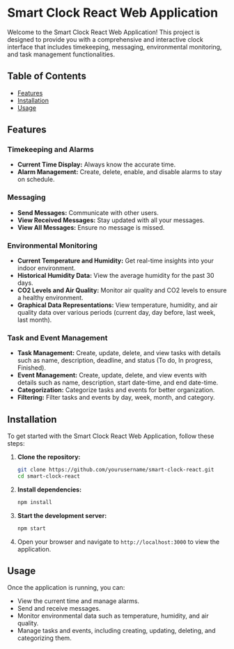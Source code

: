 # Smart Clock React Web Application

Welcome to the Smart Clock React Web Application! This project is designed to provide you with a comprehensive and interactive clock interface that includes timekeeping, messaging, environmental monitoring, and task management functionalities.

## Table of Contents

- [Features](#features)
- [Installation](#installation)
- [Usage](#usage)


## Features

### Timekeeping and Alarms
- **Current Time Display:** Always know the accurate time.
- **Alarm Management:** Create, delete, enable, and disable alarms to stay on schedule.

### Messaging
- **Send Messages:** Communicate with other users.
- **View Received Messages:** Stay updated with all your messages.
- **View All Messages:** Ensure no message is missed.

### Environmental Monitoring
- **Current Temperature and Humidity:** Get real-time insights into your indoor environment.
- **Historical Humidity Data:** View the average humidity for the past 30 days.
- **CO2 Levels and Air Quality:** Monitor air quality and CO2 levels to ensure a healthy environment.
- **Graphical Data Representations:** View temperature, humidity, and air quality data over various periods (current day, day before, last week, last month).

### Task and Event Management
- **Task Management:** Create, update, delete, and view tasks with details such as name, description, deadline, and status (To do, In progress, Finished).
- **Event Management:** Create, update, delete, and view events with details such as name, description, start date-time, and end date-time.
- **Categorization:** Categorize tasks and events for better organization.
- **Filtering:** Filter tasks and events by day, week, month, and category.

## Installation

To get started with the Smart Clock React Web Application, follow these steps:

1. **Clone the repository:**
   ```bash
   git clone https://github.com/yourusername/smart-clock-react.git
   cd smart-clock-react
   ```

2. **Install dependencies:**
   ```bash
   npm install
   ```

3. **Start the development server:**
   ```bash
   npm start
   ```

4. Open your browser and navigate to `http://localhost:3000` to view the application.

## Usage

Once the application is running, you can:

- View the current time and manage alarms.
- Send and receive messages.
- Monitor environmental data such as temperature, humidity, and air quality.
- Manage tasks and events, including creating, updating, deleting, and categorizing them.



